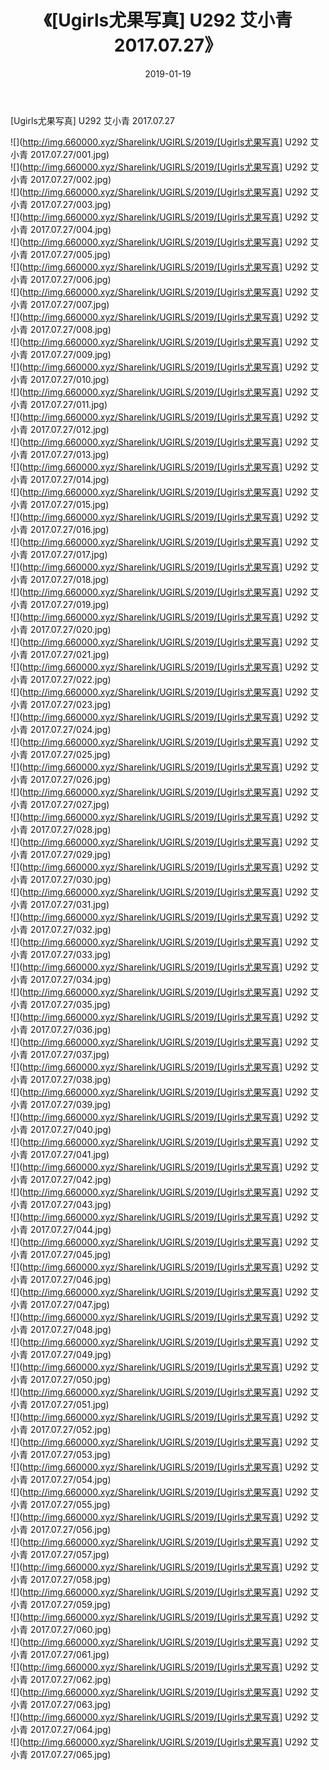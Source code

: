 ﻿---
layout: post
title:  《[Ugirls尤果写真] U292 艾小青 2017.07.27》
date:   2019-01-19
img: http://img.660000.xyz/Sharelink/UGIRLS/2019/[Ugirls尤果写真] U292 艾小青 2017.07.27/000.jpg
categories: [美女, 清纯, 唯美]
---

[Ugirls尤果写真] U292 艾小青 2017.07.27

 ![](http://img.660000.xyz/Sharelink/UGIRLS/2019/[Ugirls尤果写真] U292 艾小青 2017.07.27/001.jpg) <br>![](http://img.660000.xyz/Sharelink/UGIRLS/2019/[Ugirls尤果写真] U292 艾小青 2017.07.27/002.jpg) <br>![](http://img.660000.xyz/Sharelink/UGIRLS/2019/[Ugirls尤果写真] U292 艾小青 2017.07.27/003.jpg) <br>![](http://img.660000.xyz/Sharelink/UGIRLS/2019/[Ugirls尤果写真] U292 艾小青 2017.07.27/004.jpg) <br>![](http://img.660000.xyz/Sharelink/UGIRLS/2019/[Ugirls尤果写真] U292 艾小青 2017.07.27/005.jpg) <br>![](http://img.660000.xyz/Sharelink/UGIRLS/2019/[Ugirls尤果写真] U292 艾小青 2017.07.27/006.jpg) <br>![](http://img.660000.xyz/Sharelink/UGIRLS/2019/[Ugirls尤果写真] U292 艾小青 2017.07.27/007.jpg) <br>![](http://img.660000.xyz/Sharelink/UGIRLS/2019/[Ugirls尤果写真] U292 艾小青 2017.07.27/008.jpg) <br>![](http://img.660000.xyz/Sharelink/UGIRLS/2019/[Ugirls尤果写真] U292 艾小青 2017.07.27/009.jpg) <br>![](http://img.660000.xyz/Sharelink/UGIRLS/2019/[Ugirls尤果写真] U292 艾小青 2017.07.27/010.jpg) <br>![](http://img.660000.xyz/Sharelink/UGIRLS/2019/[Ugirls尤果写真] U292 艾小青 2017.07.27/011.jpg) <br>![](http://img.660000.xyz/Sharelink/UGIRLS/2019/[Ugirls尤果写真] U292 艾小青 2017.07.27/012.jpg) <br>![](http://img.660000.xyz/Sharelink/UGIRLS/2019/[Ugirls尤果写真] U292 艾小青 2017.07.27/013.jpg) <br>![](http://img.660000.xyz/Sharelink/UGIRLS/2019/[Ugirls尤果写真] U292 艾小青 2017.07.27/014.jpg) <br>![](http://img.660000.xyz/Sharelink/UGIRLS/2019/[Ugirls尤果写真] U292 艾小青 2017.07.27/015.jpg) <br>![](http://img.660000.xyz/Sharelink/UGIRLS/2019/[Ugirls尤果写真] U292 艾小青 2017.07.27/016.jpg) <br>![](http://img.660000.xyz/Sharelink/UGIRLS/2019/[Ugirls尤果写真] U292 艾小青 2017.07.27/017.jpg) <br>![](http://img.660000.xyz/Sharelink/UGIRLS/2019/[Ugirls尤果写真] U292 艾小青 2017.07.27/018.jpg) <br>![](http://img.660000.xyz/Sharelink/UGIRLS/2019/[Ugirls尤果写真] U292 艾小青 2017.07.27/019.jpg) <br>![](http://img.660000.xyz/Sharelink/UGIRLS/2019/[Ugirls尤果写真] U292 艾小青 2017.07.27/020.jpg) <br>![](http://img.660000.xyz/Sharelink/UGIRLS/2019/[Ugirls尤果写真] U292 艾小青 2017.07.27/021.jpg) <br>![](http://img.660000.xyz/Sharelink/UGIRLS/2019/[Ugirls尤果写真] U292 艾小青 2017.07.27/022.jpg) <br>![](http://img.660000.xyz/Sharelink/UGIRLS/2019/[Ugirls尤果写真] U292 艾小青 2017.07.27/023.jpg) <br>![](http://img.660000.xyz/Sharelink/UGIRLS/2019/[Ugirls尤果写真] U292 艾小青 2017.07.27/024.jpg) <br>![](http://img.660000.xyz/Sharelink/UGIRLS/2019/[Ugirls尤果写真] U292 艾小青 2017.07.27/025.jpg) <br>![](http://img.660000.xyz/Sharelink/UGIRLS/2019/[Ugirls尤果写真] U292 艾小青 2017.07.27/026.jpg) <br>![](http://img.660000.xyz/Sharelink/UGIRLS/2019/[Ugirls尤果写真] U292 艾小青 2017.07.27/027.jpg) <br>![](http://img.660000.xyz/Sharelink/UGIRLS/2019/[Ugirls尤果写真] U292 艾小青 2017.07.27/028.jpg) <br>![](http://img.660000.xyz/Sharelink/UGIRLS/2019/[Ugirls尤果写真] U292 艾小青 2017.07.27/029.jpg) <br>![](http://img.660000.xyz/Sharelink/UGIRLS/2019/[Ugirls尤果写真] U292 艾小青 2017.07.27/030.jpg) <br>![](http://img.660000.xyz/Sharelink/UGIRLS/2019/[Ugirls尤果写真] U292 艾小青 2017.07.27/031.jpg) <br>![](http://img.660000.xyz/Sharelink/UGIRLS/2019/[Ugirls尤果写真] U292 艾小青 2017.07.27/032.jpg) <br>![](http://img.660000.xyz/Sharelink/UGIRLS/2019/[Ugirls尤果写真] U292 艾小青 2017.07.27/033.jpg) <br>![](http://img.660000.xyz/Sharelink/UGIRLS/2019/[Ugirls尤果写真] U292 艾小青 2017.07.27/034.jpg) <br>![](http://img.660000.xyz/Sharelink/UGIRLS/2019/[Ugirls尤果写真] U292 艾小青 2017.07.27/035.jpg) <br>![](http://img.660000.xyz/Sharelink/UGIRLS/2019/[Ugirls尤果写真] U292 艾小青 2017.07.27/036.jpg) <br>![](http://img.660000.xyz/Sharelink/UGIRLS/2019/[Ugirls尤果写真] U292 艾小青 2017.07.27/037.jpg) <br>![](http://img.660000.xyz/Sharelink/UGIRLS/2019/[Ugirls尤果写真] U292 艾小青 2017.07.27/038.jpg) <br>![](http://img.660000.xyz/Sharelink/UGIRLS/2019/[Ugirls尤果写真] U292 艾小青 2017.07.27/039.jpg) <br>![](http://img.660000.xyz/Sharelink/UGIRLS/2019/[Ugirls尤果写真] U292 艾小青 2017.07.27/040.jpg) <br>![](http://img.660000.xyz/Sharelink/UGIRLS/2019/[Ugirls尤果写真] U292 艾小青 2017.07.27/041.jpg) <br>![](http://img.660000.xyz/Sharelink/UGIRLS/2019/[Ugirls尤果写真] U292 艾小青 2017.07.27/042.jpg) <br>![](http://img.660000.xyz/Sharelink/UGIRLS/2019/[Ugirls尤果写真] U292 艾小青 2017.07.27/043.jpg) <br>![](http://img.660000.xyz/Sharelink/UGIRLS/2019/[Ugirls尤果写真] U292 艾小青 2017.07.27/044.jpg) <br>![](http://img.660000.xyz/Sharelink/UGIRLS/2019/[Ugirls尤果写真] U292 艾小青 2017.07.27/045.jpg) <br>![](http://img.660000.xyz/Sharelink/UGIRLS/2019/[Ugirls尤果写真] U292 艾小青 2017.07.27/046.jpg) <br>![](http://img.660000.xyz/Sharelink/UGIRLS/2019/[Ugirls尤果写真] U292 艾小青 2017.07.27/047.jpg) <br>![](http://img.660000.xyz/Sharelink/UGIRLS/2019/[Ugirls尤果写真] U292 艾小青 2017.07.27/048.jpg) <br>![](http://img.660000.xyz/Sharelink/UGIRLS/2019/[Ugirls尤果写真] U292 艾小青 2017.07.27/049.jpg) <br>![](http://img.660000.xyz/Sharelink/UGIRLS/2019/[Ugirls尤果写真] U292 艾小青 2017.07.27/050.jpg) <br>![](http://img.660000.xyz/Sharelink/UGIRLS/2019/[Ugirls尤果写真] U292 艾小青 2017.07.27/051.jpg) <br>![](http://img.660000.xyz/Sharelink/UGIRLS/2019/[Ugirls尤果写真] U292 艾小青 2017.07.27/052.jpg) <br>![](http://img.660000.xyz/Sharelink/UGIRLS/2019/[Ugirls尤果写真] U292 艾小青 2017.07.27/053.jpg) <br>![](http://img.660000.xyz/Sharelink/UGIRLS/2019/[Ugirls尤果写真] U292 艾小青 2017.07.27/054.jpg) <br>![](http://img.660000.xyz/Sharelink/UGIRLS/2019/[Ugirls尤果写真] U292 艾小青 2017.07.27/055.jpg) <br>![](http://img.660000.xyz/Sharelink/UGIRLS/2019/[Ugirls尤果写真] U292 艾小青 2017.07.27/056.jpg) <br>![](http://img.660000.xyz/Sharelink/UGIRLS/2019/[Ugirls尤果写真] U292 艾小青 2017.07.27/057.jpg) <br>![](http://img.660000.xyz/Sharelink/UGIRLS/2019/[Ugirls尤果写真] U292 艾小青 2017.07.27/058.jpg) <br>![](http://img.660000.xyz/Sharelink/UGIRLS/2019/[Ugirls尤果写真] U292 艾小青 2017.07.27/059.jpg) <br>![](http://img.660000.xyz/Sharelink/UGIRLS/2019/[Ugirls尤果写真] U292 艾小青 2017.07.27/060.jpg) <br>![](http://img.660000.xyz/Sharelink/UGIRLS/2019/[Ugirls尤果写真] U292 艾小青 2017.07.27/061.jpg) <br>![](http://img.660000.xyz/Sharelink/UGIRLS/2019/[Ugirls尤果写真] U292 艾小青 2017.07.27/062.jpg) <br>![](http://img.660000.xyz/Sharelink/UGIRLS/2019/[Ugirls尤果写真] U292 艾小青 2017.07.27/063.jpg) <br>![](http://img.660000.xyz/Sharelink/UGIRLS/2019/[Ugirls尤果写真] U292 艾小青 2017.07.27/064.jpg) <br>![](http://img.660000.xyz/Sharelink/UGIRLS/2019/[Ugirls尤果写真] U292 艾小青 2017.07.27/065.jpg) <br>